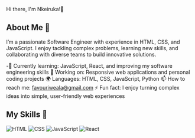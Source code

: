  Hi there, I'm Nkeiruka!👋

## About Me 🚀

I’m a passionate Software Engineer with experience in HTML, CSS, and JavaScript. I enjoy tackling complex problems, learning new skills, and collaborating with diverse teams to build innovative solutions.

-🌱 Currently learning: JavaScript, React, and improving my software engineering skills
🔭 Working on: Responsive web applications and personal coding projects
🌍 Languages: HTML, CSS, JavaScript, Python
📫 How to reach me: favouriweala@gmail.com
⚡ Fun fact: I enjoy turning complex ideas into simple, user-friendly web experiences

## My Skills 🧠

![HTML](https://img.shields.io/badge/-HTML-E34F26?style=flat-square&logo=html5&logoColor=white)
![CSS](https://img.shields.io/badge/-CSS-1572B6?style=flat-square&logo=css3&logoColor=white)
![JavaScript](https://img.shields.io/badge/-JavaScript-F7DF1E?style=flat-square&logo=javascript&logoColor=black)
![React](https://img.shields.io/badge/-React-61DAFB?style=flat-square&logo=react&logoColor=black)


[twitter]: https://x.com/nkeiruka_iweala?s=21
[instagram]:https://www.instagram.com/nkeiruka_iweala?igsh=cXIyNncwaHQ4MWg4&utm_source=qr
[linkedin]: http://linkedin.com/in/favour-iweala-621147340?utm_source=share&utm_campaign=share_via&utm_content=profile&utm_medium=ios_app






